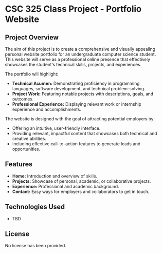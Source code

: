 # CSC 325 Class Project - Portfolio Website

## Project Overview

The aim of this project is to create a comprehensive and visually appealing personal website portfolio for an undergraduate computer science student. This website will serve as a professional online presence that effectively showcases the student's technical skills, projects, and experiences.

The portfolio will highlight:

- **Technical Acumen:** Demonstrating proficiency in programming languages, software development, and technical problem-solving.
- **Project Work:** Featuring notable projects with descriptions, goals, and outcomes.
- **Professional Experience:** Displaying relevant work or internship experience and accomplishments.

The website is designed with the goal of attracting potential employers by:

- Offering an intuitive, user-friendly interface.
- Providing relevant, impactful content that showcases both technical and creative abilities.
- Including effective call-to-action features to generate leads and opportunities.

## Features

- **Home:** Introduction and overview of skills.
- **Projects:** Showcase of personal, academic, or collaborative projects.
- **Experience:** Professional and academic background.
- **Contact:** Easy ways for employers and collaborators to get in touch.

## Technologies Used

- TBD

## License

No license has been provided.
